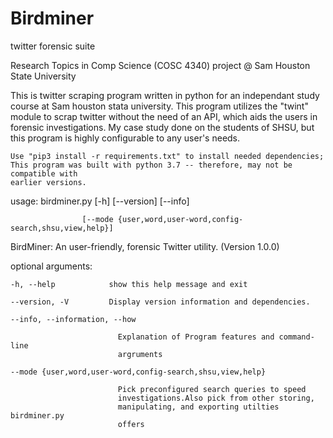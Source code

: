 # Birdminer
twitter forensic suite

Research Topics in Comp Science (COSC 4340) project @ Sam Houston State University

This is twitter scraping program written in python for an independant study
course at Sam houston stata university. 
    This program utilizes the "twint" module to scrap twitter without the need of an API, which aids the users in
       forensic investigations. My case study done on the students of SHSU, but this program is highly configurable to any user's needs.

    Use "pip3 install -r requirements.txt" to install needed dependencies; 
    This program was built with python 3.7 -- therefore, may not be compatible with
    earlier versions.


usage: birdminer.py [-h] [--version] [--info]


                    [--mode {user,word,user-word,config-search,shsu,view,help}]

BirdMiner: An user-friendly, forensic Twitter utility. (Version 1.0.0)


optional arguments:

    -h, --help            show this help message and exit
  
    --version, -V         Display version information and dependencies.
  
    --info, --information, --how
  
                            Explanation of Program features and command-line
                            argruments
                        
    --mode {user,word,user-word,config-search,shsu,view,help}
  
                            Pick preconfigured search queries to speed
                            investigations.Also pick from other storing,
                            manipulating, and exporting utilties birdminer.py
                            offers
